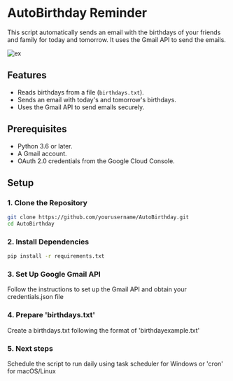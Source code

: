 # AutoBirthday Reminder

This script automatically sends an email with the birthdays of your friends and family for today and tomorrow. It uses the Gmail API to send the emails.

![ex](https://github.com/user-attachments/assets/cd83c793-2afd-4f77-b739-baa8bf340369)

## Features

- Reads birthdays from a file (`birthdays.txt`).
- Sends an email with today's and tomorrow's birthdays.
- Uses the Gmail API to send emails securely.

## Prerequisites

- Python 3.6 or later.
- A Gmail account.
- OAuth 2.0 credentials from the Google Cloud Console.

## Setup

### 1. Clone the Repository

```sh
git clone https://github.com/yourusername/AutoBirthday.git
cd AutoBirthday
```

### 2. Install Dependencies

```sh
pip install -r requirements.txt
```

### 3. Set Up Google Gmail API
Follow the instructions to set up the Gmail API and obtain your credentials.json file 

### 4. Prepare 'birthdays.txt'
Create a birthdays.txt following the format of 'birthdayexample.txt'

### 5. Next steps
Schedule the script to run daily using task scheduler for Windows or 'cron' for macOS/Linux


